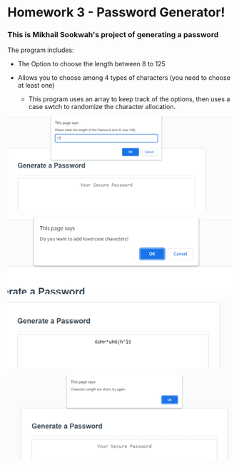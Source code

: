 # Homework 3 - Password Generator!

### This is Mikhail Sookwah's project of generating a password

The program includes:

* The Option to choose the length between 8 to 125

* Allows you to choose among 4 types of characters (you need to choose at least one)

    * This program uses an array to keep track of the options, then uses a case swtch to randomize the character allocation.

![Screenshot of how the program function, inputting the length of the password](./images/screenshot1.png)

![Screenshot that lets you choose what characters you want](./images/screenshot2.png)

![Screenshot of the generated result](/images/screenshot3.png)

![Screenshot of shoosing an invalid length](./images/screenshot4.png)

